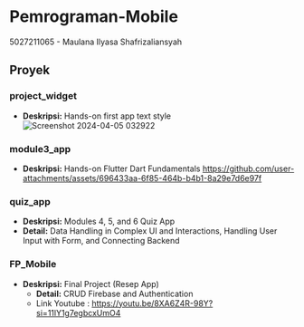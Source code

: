 # Pemrograman-Mobile

5027211065 - Maulana Ilyasa Shafrizaliansyah

## Proyek

### project_widget
- **Deskripsi:** Hands-on first app text style
  ![Screenshot 2024-04-05 032922](https://github.com/user-attachments/assets/644f54e0-d624-474f-a8f0-4ab9e80f7137)


### module3_app  
- **Deskripsi:** Hands-on Flutter Dart Fundamentals
https://github.com/user-attachments/assets/696433aa-6f85-464b-b4b1-8a29e7d6e97f

### quiz_app

  - **Deskripsi:** Modules 4, 5, and 6 Quiz App
  - **Detail:** Data Handling in Complex UI and Interactions, Handling User Input with Form, and Connecting Backend

### FP_Mobile
- **Deskripsi:** Final Project (Resep App)
  - **Detail:** CRUD Firebase and Authentication
  - Link Youtube : https://youtu.be/8XA6Z4R-98Y?si=11lY1g7egbcxUmO4
  
